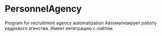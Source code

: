 # PersonnelAgency
Program for recruitment agency automatization
Автоматизирует работу кадрового агенства. Имеет интеграцию с сайтом.
